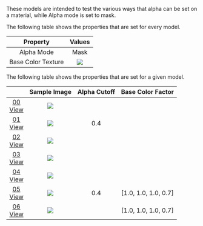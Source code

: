These models are intended to test the various ways that alpha can be set on a material, while Alpha mode is set to mask.  

The following table shows the properties that are set for every model.  

| Property | **Values** |
| :---: | :---: |
| Alpha Mode | Mask |
| Base Color Texture | [<img src="Figures/Thumbnails/BaseColor_Plane.png" align="middle">](Textures/BaseColor_Plane.png) |


The following table shows the properties that are set for a given model.  

|   | Sample Image | Alpha Cutoff | Base Color Factor |
| :---: | :---: | :---: | :---: |
| [00](Material_AlphaMask_00.gltf)<br>[View](https://bghgary.github.io/glTF-Assets-Viewer/?folder=2&model=0) | [<img src="Figures/Thumbnails/Material_AlphaMask_00.png" align="middle">](Figures/SampleImages/Material_AlphaMask_00.png) |   |   |
| [01](Material_AlphaMask_01.gltf)<br>[View](https://bghgary.github.io/glTF-Assets-Viewer/?folder=2&model=1) | [<img src="Figures/Thumbnails/Material_AlphaMask_01.png" align="middle">](Figures/SampleImages/Material_AlphaMask_01.png) | 0.4 |   |
| [02](Material_AlphaMask_02.gltf)<br>[View](https://bghgary.github.io/glTF-Assets-Viewer/?folder=2&model=2) | [<img src="Figures/Thumbnails/Material_AlphaMask_02.png" align="middle">](Figures/SampleImages/Material_AlphaMask_02.png) |   |   |
| [03](Material_AlphaMask_03.gltf)<br>[View](https://bghgary.github.io/glTF-Assets-Viewer/?folder=2&model=3) | [<img src="Figures/Thumbnails/Material_AlphaMask_03.png" align="middle">](Figures/SampleImages/Material_AlphaMask_03.png) |   |   |
| [04](Material_AlphaMask_04.gltf)<br>[View](https://bghgary.github.io/glTF-Assets-Viewer/?folder=2&model=4) | [<img src="Figures/Thumbnails/Material_AlphaMask_04.png" align="middle">](Figures/SampleImages/Material_AlphaMask_04.png) |   |   |
| [05](Material_AlphaMask_05.gltf)<br>[View](https://bghgary.github.io/glTF-Assets-Viewer/?folder=2&model=5) | [<img src="Figures/Thumbnails/Material_AlphaMask_05.png" align="middle">](Figures/SampleImages/Material_AlphaMask_05.png) | 0.4 | [1.0,&nbsp;1.0,&nbsp;1.0,&nbsp;0.7] |
| [06](Material_AlphaMask_06.gltf)<br>[View](https://bghgary.github.io/glTF-Assets-Viewer/?folder=2&model=6) | [<img src="Figures/Thumbnails/Material_AlphaMask_06.png" align="middle">](Figures/SampleImages/Material_AlphaMask_06.png) |   | [1.0,&nbsp;1.0,&nbsp;1.0,&nbsp;0.7] |
 
